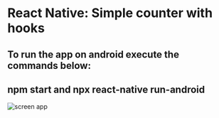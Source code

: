 # React Native: Simple counter with hooks
## To run the app on android execute the commands below:
## npm start and npx react-native run-android

![screen app](https://github.com/BigMachine1/react-native-counter-with-hooks/blob/master/Screenshot_20201210-112428.png)
